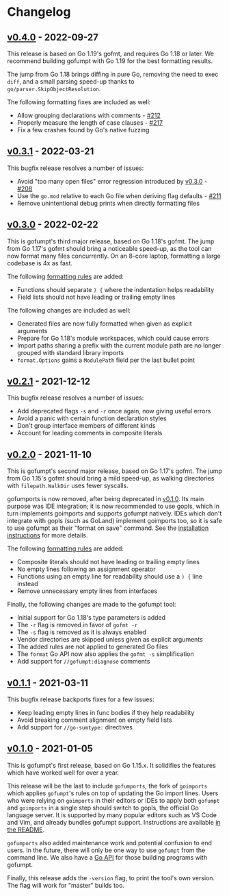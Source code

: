 # Changelog

## [v0.4.0] - 2022-09-27

This release is based on Go 1.19's gofmt, and requires Go 1.18 or later.
We recommend building gofumpt with Go 1.19 for the best formatting results.

The jump from Go 1.18 brings diffing in pure Go, removing the need to exec `diff`,
and a small parsing speed-up thanks to `go/parser.SkipObjectResolution`.

The following formatting fixes are included as well:

* Allow grouping declarations with comments - [#212]
* Properly measure the length of case clauses - [#217]
* Fix a few crashes found by Go's native fuzzing

## [v0.3.1] - 2022-03-21

This bugfix release resolves a number of issues:

* Avoid "too many open files" error regression introduced by [v0.3.0] - [#208]
* Use the `go.mod` relative to each Go file when deriving flag defaults - [#211]
* Remove unintentional debug prints when directly formatting files

## [v0.3.0] - 2022-02-22

This is gofumpt's third major release, based on Go 1.18's gofmt.
The jump from Go 1.17's gofmt should bring a noticeable speed-up,
as the tool can now format many files concurrently.
On an 8-core laptop, formatting a large codebase is 4x as fast.

The following [formatting rules](https://github.com/mvdan/gofumpt#Added-rules) are added:

* Functions should separate `) {` where the indentation helps readability
* Field lists should not have leading or trailing empty lines

The following changes are included as well:

* Generated files are now fully formatted when given as explicit arguments
* Prepare for Go 1.18's module workspaces, which could cause errors
* Import paths sharing a prefix with the current module path are no longer
  grouped with standard library imports
* `format.Options` gains a `ModulePath` field per the last bullet point

## [v0.2.1] - 2021-12-12

This bugfix release resolves a number of issues:

* Add deprecated flags `-s` and `-r` once again, now giving useful errors
* Avoid a panic with certain function declaration styles
* Don't group interface members of different kinds
* Account for leading comments in composite literals

## [v0.2.0] - 2021-11-10

This is gofumpt's second major release, based on Go 1.17's gofmt.
The jump from Go 1.15's gofmt should bring a mild speed-up,
as walking directories with `filepath.WalkDir` uses fewer syscalls.

gofumports is now removed, after being deprecated in [v0.1.0].
Its main purpose was IDE integration; it is now recommended to use gopls,
which in turn implements goimports and supports gofumpt natively.
IDEs which don't integrate with gopls (such as GoLand) implement goimports too,
so it is safe to use gofumpt as their "format on save" command.
See the [installation instructions](https://github.com/mvdan/gofumpt#Installation)
for more details.

The following [formatting rules](https://github.com/mvdan/gofumpt#Added-rules) are added:

* Composite literals should not have leading or trailing empty lines
* No empty lines following an assignment operator
* Functions using an empty line for readability should use a `) {` line instead
* Remove unnecessary empty lines from interfaces

Finally, the following changes are made to the gofumpt tool:

* Initial support for Go 1.18's type parameters is added
* The `-r` flag is removed in favor of `gofmt -r`
* The `-s` flag is removed as it is always enabled
* Vendor directories are skipped unless given as explicit arguments
* The added rules are not applied to generated Go files
* The `format` Go API now also applies the `gofmt -s` simplification
* Add support for `//gofumpt:diagnose` comments

## [v0.1.1] - 2021-03-11

This bugfix release backports fixes for a few issues:

* Keep leading empty lines in func bodies if they help readability
* Avoid breaking comment alignment on empty field lists
* Add support for `//go-sumtype:` directives

## [v0.1.0] - 2021-01-05

This is gofumpt's first release, based on Go 1.15.x. It solidifies the features
which have worked well for over a year.

This release will be the last to include `gofumports`, the fork of `goimports`
which applies `gofumpt`'s rules on top of updating the Go import lines. Users
who were relying on `goimports` in their editors or IDEs to apply both `gofumpt`
and `goimports` in a single step should switch to gopls, the official Go
language server. It is supported by many popular editors such as VS Code and
Vim, and already bundles gofumpt support. Instructions are available [in the
README](https://github.com/mvdan/gofumpt).

`gofumports` also added maintenance work and potential confusion to end users.
In the future, there will only be one way to use `gofumpt` from the command
line. We also have a [Go API](https://pkg.go.dev/mvdan.cc/gofumpt/format) for
those building programs with gofumpt.

Finally, this release adds the `-version` flag, to print the tool's own version.
The flag will work for "master" builds too.

[v0.4.0]: https://github.com/mvdan/gofumpt/releases/tag/v0.4.0
[#212]: https://github.com/mvdan/gofumpt/issues/212
[#217]: https://github.com/mvdan/gofumpt/issues/217

[v0.3.1]: https://github.com/mvdan/gofumpt/releases/tag/v0.3.1
[#208]: https://github.com/mvdan/gofumpt/issues/208
[#211]: https://github.com/mvdan/gofumpt/pull/211

[v0.3.0]: https://github.com/mvdan/gofumpt/releases/tag/v0.3.0
[v0.2.1]: https://github.com/mvdan/gofumpt/releases/tag/v0.2.1
[v0.2.0]: https://github.com/mvdan/gofumpt/releases/tag/v0.2.0
[v0.1.1]: https://github.com/mvdan/gofumpt/releases/tag/v0.1.1
[v0.1.0]: https://github.com/mvdan/gofumpt/releases/tag/v0.1.0
